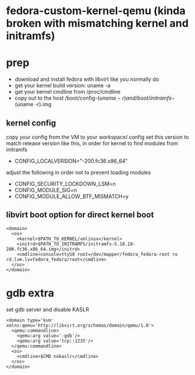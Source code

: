 # fedora-custom-kernel-qemu (kinda broken with mismatching kernel and initramfs)

# prep
* download and install fedora with libvirt like you normally do
* get your kernel build version: uname -a
* get your kernel cmdline from /proc/cmdline
* copy out to the host /boot/config-$(uname -r) and /boot/initramfs-$(uname -r).img


## kernel config
copy your config from the VM to your workspace/.config
set this version to match release version like this, in order for kernel to find modules from initramfs
* CONFIG_LOCALVERSION="-200.fc36.x86_64"

adjust the following in order not to prevent loading modules
* CONFIG_SECURITY_LOCKDOWN_LSM=n
* CONFIG_MODULE_SIG=n
* CONFIG_MODULE_ALLOW_BTF_MISMATCH=y

## libvirt boot option for direct kernel boot
```
<domain>
  <os>
    <kernel>$PATH_TO_KERNEL/vmlinux</kernel>
    <initrd>$PATH_TO_INITRAMFS/initramfs-5.18.18-200.fc36.x86_64.img</initrd>
    <cmdline>console=ttyS0 root=/dev/mapper/fedora_fedora-root ro rd.lvm.lv=fedora_fedora/root</cmdline>
  </os>
</domain>
```

# gdb extra
set gdb server and disable KASLR
```
<domain type='kvm' xmlns:qemu='http://libvirt.org/schemas/domain/qemu/1.0'>
  <qemu:commandline>
    <qemu:arg value='-gdb'/>
    <qemu:arg value='tcp::1235'/>
  </qemu:commandline>
  <os>
    <cmdline>$CMD nokaslr</cmdline>
  </os>
</domain>
```

